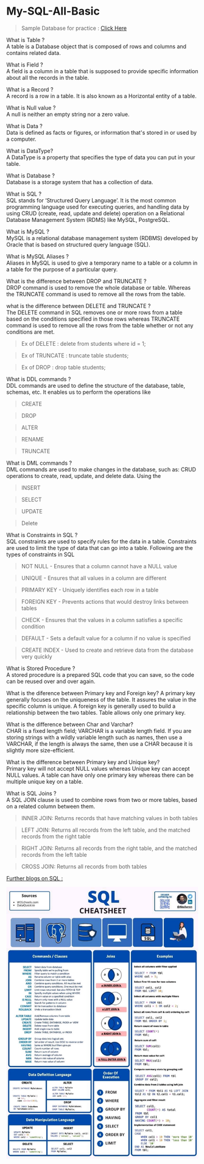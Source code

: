 # My-SQL-All-Basic

>Sample Database for practice : <a href = "https://github.com/harsha547/ClassicModels-Database-Queries/blob/master/database.sql" target="_blank" > Click Here </a>

What is Table ?<br>
A table is a Database object that is composed of rows and columns and contains related data. 

What is Field ?<br>
A field is a column in a table that is supposed to provide specific information about all the records in the table. 

What is a Record ?<br>
A record is a row in a table. It is also known as a Horizontal entity of a table.

What is Null value ?<br>
A null is neither an empty string nor a zero value.

What is Data ?<br>
Data is defined as facts or figures, or information that's stored in or used by a computer.

What is DataType?<br>
A DataType is a property that specifies the type of data you can put in your table.

What is Database ?<br>
Database is a storage system that has a collection of data. 

What is SQL ? <br>
SQL stands for ‘Structured Query Language’. It is the most common programming language used for executing queries, and handling data by using CRUD (create, read, update and delete) operation on a Relational Database Management System (RDMS) like MySQL, PostgreSQL.

What is MySQL ?<br>
MySQL is a relational database management system (RDBMS) developed by Oracle that is based on structured query language (SQL).

What is MySQL Aliases ? <br>
Aliases in MySQL is used to give a temporary name to a table or a column in a table for the purpose of a particular query.

What is the difference between DROP and TRUNCATE ?<br>
DROP command is used to remove the whole database or table. Whereas the TRUNCATE command is used to remove all the rows from the table.

what is the difference between DELETE and TRUNCATE ?<BR>
 The DELETE command in SQL removes one or more rows from a table based on the conditions specified in those rows whereas TRUNCATE command is used to remove all the rows from the table whether or not any conditions are met. 
 
 > Ex of DELETE : delete from students where id = 1;<BR>
 
 > Ex of TRUNCATE : truncate table students; <br>
 
 >Ex of DROP : drop table students; 
 
What is DDL commands ?<br>
DDL commands are used to define the structure of the database, table, schemas, etc. It enables us to perform the operations like 
 > CREATE
 
 >DROP
 
 >ALTER
 
 >RENAME
 
 >TRUNCATE 

What is DML commands ?<br>
DML commands are used to make changes in the database, such as: CRUD operations to create, read, update, and delete data. Using the 
>INSERT 
 
 >SELECT 

 >UPDATE
 
 >Delete 
 
What is Constraints in SQL ?<br>
SQL constraints are used to specify rules for the data in a table. Constraints are used to limit the type of data that can go into a table. Following are the types of constraints in SQL

>NOT NULL - Ensures that a column cannot have a NULL value
 
>UNIQUE - Ensures that all values in a column are different
 
>PRIMARY KEY - Uniquely identifies each row in a table
 
>FOREIGN KEY - Prevents actions that would destroy links between tables
 
>CHECK - Ensures that the values in a column satisfies a specific condition
 
>DEFAULT - Sets a default value for a column if no value is specified
 
>CREATE INDEX - Used to create and retrieve data from the database very quickly

 
 
What is Stored Procedure ? <br>
A stored procedure is a prepared SQL code that you can save, so the code can be reused over and over again.

What is the diference between Primary key and Foreign key?
A primary key generally focuses on the uniqueness of the table. It assures the value in the specific column is unique. A foreign key is generally used to build a relationship between the two tables. Table allows only one primary key.

What is the difference between Char and Varchar?<br>
CHAR is a fixed length field; VARCHAR is a variable length field. If you are storing strings with a wildly variable length such as names, then use a VARCHAR, if the length is always the same, then use a CHAR because it is slightly more size-efficient.

What is the difference between Primary key and Unique key?<br>
Primary key will not accept NULL values whereas Unique key can accept NULL values. A table can have only one primary key whereas there can be multiple unique key on a table.
 
 What is SQL Joins ?<br>
 A SQL JOIN clause is used to combine rows from two or more tables, based on a related column between them.<br>
 
>INNER JOIN: Returns records that have matching values in both tables<br> 
 
>LEFT JOIN: Returns all records from the left table, and the matched records from the right table<br>
 
>RIGHT JOIN: Returns all records from the right table, and the matched records from the left table<br>
 
>CROSS JOIN: Returns all records from both tables<br>


 <a href="https://intellipaat.com/blog/tutorial/sql-tutorial/" target="_blank">Further blogs on SQL :</a>




![](SQL.jpg)
 

